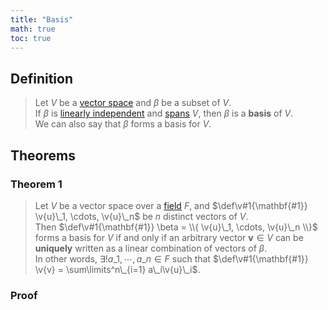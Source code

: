 ```yaml
---
title: "Basis"
math: true
toc: true
---
```


## Definition
>Let $V$ be a [vector space](notes/Vector%20space.md) and $\beta$ be a subset of $V$.\
>If $\beta$ is [linearly independent](notes/Linear%20independence.md) and [spans](notes/Span.md) $V$, then $\beta$ is a **basis** of $V$.\
>We can also say that $\beta$ forms a basis for $V$.

## Theorems
### Theorem 1
>Let $V$ be a vector space over a [field](notes/Field.md) $F$, and $\def\v#1{\mathbf{#1}} \v{u}\_1, \cdots, \v{u}\_n$ be $n$ distinct vectors of $V$.\
>Then $\def\v#1{\mathbf{#1}} \beta = \\{ \v{u}\_1, \cdots, \v{u}\_n \\}$ forms a basis for $V$ if and only if an arbitrary vector $\mathbf{v} \in V$ can be **uniquely** written as a linear combination of vectors of $\beta$.\
>In other words, $\exists! a\_1, \cdots, a\_n \in F$ such that $\def\v#1{\mathbf{#1}} \v{v} = \sum\limits^n\_{i=1} a\_i\v{u}\_i$.

### Proof
